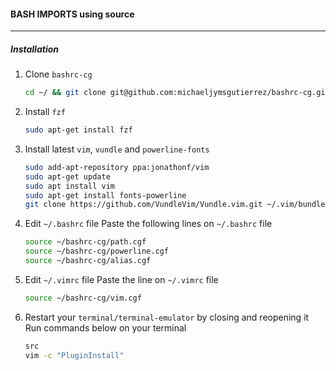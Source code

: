 #### BASH IMPORTS using source
---

##### Installation
1. Clone `bashrc-cg`

    ```bash
    cd ~/ && git clone git@github.com:michaeljymsgutierrez/bashrc-cg.git
    ```
2. Install `fzf`

    ```bash
    sudo apt-get install fzf
    ```
3. Install latest `vim`, `vundle` and  `powerline-fonts`

    ```bash
    sudo add-apt-repository ppa:jonathonf/vim
    sudo apt-get update
    sudo apt install vim
    sudo apt-get install fonts-powerline
    git clone https://github.com/VundleVim/Vundle.vim.git ~/.vim/bundle/Vundle.vim
    ```
4. Edit `~/.bashrc` file
    Paste the following lines on `~/.bashrc` file

    ```bash
    source ~/bashrc-cg/path.cgf
    source ~/bashrc-cg/powerline.cgf
    source ~/bashrc-cg/alias.cgf
    ```
5. Edit `~/.vimrc` file
    Paste the line on `~/.vimrc` file

    ```bash
    source ~/bashrc-cg/vim.cgf
    ```
6. Restart your `terminal/terminal-emulator` by closing and reopening it
    Run commands below on your terminal

    ```bash
    src
    vim -c "PluginInstall"
    ```
